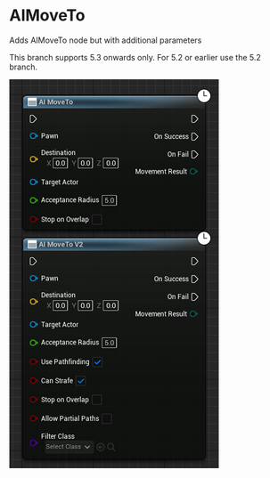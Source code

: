 # AIMoveTo
Adds AIMoveTo node but with additional parameters

This branch supports 5.3 onwards only. For 5.2 or earlier use the 5.2 branch.

![example node](https://github.com/Vaei/repo_files/blob/main/AIMoveTo/node_preview.png)
